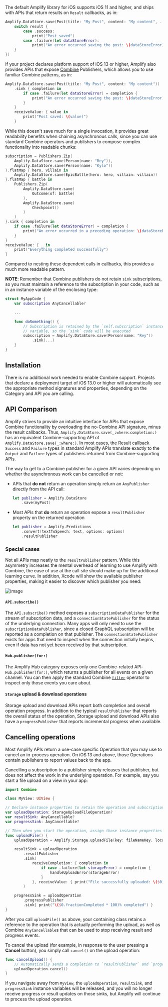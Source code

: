 
The default Amplify library for iOS supports iOS 11 and higher, and ships with APIs that return results on `Result` callbacks, as in:

```swift
Amplify.DataStore.save(Post(title: "My Post", content: "My content", ...), completion: { result in
    switch result {
        case .success:
            print("Post saved")
        case .failure(let dataStoreError):
            print("An error occurred saving the post: \(dataStoreError)")
    }
})
```

If your project declares platform support of iOS 13 or higher, Amplify also provides APIs that expose [Combine](https://developer.apple.com/documentation/combine) Publishers, which allows you to use familiar Combine patterns, as in:

```swift
Amplify.DataStore.save(Post(title: "My Post", content: "My content"))
    .sink { completion in
        if case .failure(let dataStoreError) = completion {
            print("An error occurred saving the post: \(dataStoreError)")
        }
    }
    receiveValue: { value in
        print("Post saved: \(value)")
    }
```

While this doesn't save much for a single invocation, it provides great readability benefits when chaining asynchronous calls, since you can use standard Combine operators and publishers to compose complex functionality into readable chunks:

```swift
subscription = Publishers.Zip(
    Amplify.DataStore.save(Person(name: "Rey")),
    Amplify.DataStore.save(Person(name: "Kylo"))
).flatMap { hero, villain in
    Amplify.DataStore.save(EpicBattle(hero: hero, villain: villain))
}.flatMap { battle in
    Publishers.Zip(
        Amplify.DataStore.save(
            Outcome(of: battle)
        ),
        Amplify.DataStore.save(
            Checkpoint()
        )
    )
}.sink { completion in
    if case .failure(let dataStoreError) = completion {
        print("An error occurred in a preceding operation: \(dataStoreError)")
    }
}
receiveValue: { _ in
    print("Everything completed successfully")
}
```

Compared to nesting these dependent calls in callbacks, this provides a much more readable pattern.

**NOTE**: Remember that Combine publishers do not retain `sink` subscriptions, so you must maintain a reference to the subscription in your code, such as in an instance variable of the enclosing type:

```swift
struct MyAppCode {
    var subscription AnyCancellable?

    ...

    func doSomething() {
        // Subscription is retained by the `self.subscription` instance
        // variable, so the `sink` code will be executed
        subscription = Amplify.DataStore.save(Person(name: "Rey"))
            .sink(...)
    }
}
```

## Installation

There is no additional work needed to enable Combine support. Projects that declare a deployment target of iOS 13.0 or higher will automatically see the appropriate method signatures and properties, depending on the Category and API you are calling.

## API Comparison

Amplify strives to provide an intuitive interface for APIs that expose Combine functionality by overloading the no-Combine API signature, minus the result callbacks. Thus, `Amplify.DataStore.save(_:where:completion:)` has an equivalent Combine-supporting API of `Amplify.DataStore.save(_:where:)`. In most cases, the Result callback `Success` and `Failure` types in standard Amplify APIs translate exactly to the `Output` and `Failure` types of publishers returned from Combine-supporting APIs.

The way to get to a Combine publisher for a given API varies depending on whether the asynchronous work can be cancelled or not:

- APIs that **do not** return an operation simply return an `AnyPublisher` directly from the API call:
    ```swift
    let publisher = Amplify.DataStore
        .save(myPost)
    ```

- Most APIs that **do** return an operation expose a `resultPublisher` property on the returned operation
    ```swift
    let publisher = Amplify.Predictions
        .convert(textToSpeech: text, options: options)
        .resultPublisher
    ```

### Special cases

Not all APIs map neatly to the `resultPublisher` pattern. While this asymmetry increases the mental overhead of learning to use Amplify with Combine, the ease of use at the call site should make up for the additional learning curve. In addition, Xcode will show the available publisher properties, making it easier to discover which publisher you need:

![image](~/images/combine-xcode.png)

#### `API.subscribe()`

The `API.subscribe()` method exposes a `subscriptionDataPublisher` for the stream of subscription data, and a `connectionStatePublisher` for the status of the underlying connection. Many apps will only need to use the `subscriptionDataPublisher`, since a closed GraphQL subscription will be reported as a completion on that publisher. The `connectionStatePublisher` exists for apps that need to inspect when the connection initially begins, even if data has not yet been received by that subscription.

#### `Hub.publisher(for:)`

The Amplify Hub category exposes only one Combine-related API: `Hub.publisher(for:)`, which returns a publisher for all events on a given channel. You can then apply the standard Combine [`filter`](https://developer.apple.com/documentation/combine/anypublisher/filter(_:)) operator to inspect only those events you care about.

#### `Storage` upload & download operations

Storage upload and download APIs report both completion and overall operation progress. In addition to the typical `resultPublisher` that reports the overall status of the operation, Storage upload and download APIs also have a `progressPublisher` that reports incremental progress when available.

## Cancelling operations

Most Amplify APIs return a use-case specific Operation that you may use to cancel an in-process operation. On iOS 13 and above, those Operations contain publishers to report values back to the app.

Cancelling a subscription to a publisher simply releases that publisher, but does not affect the work in the underlying operation. For example, say you start a file upload on a view in your app:

```swift
import Combine

class MyView: UIView {

// Declare instance properties to retain the operation and subscription cancellables
var uploadOperation: StorageUploadFileOperation?
var resultSink: AnyCancellable?
var progressSink: AnyCancellable?

// Then when you start the operation, assign those instance properties
func uploadFile() {
    uploadOperation = Amplify.Storage.uploadFile(key: fileNameKey, local: filename)

    resultSink = uploadOperation
        .resultPublisher
        .sink(
            receiveCompletion: { completion in
                if case .failure(let storageError) = completion {
                    handleUploadError(storageError)
                }
            }, receiveValue: { print("File successfully uploaded: \($0)") }
        )

    progressSink = uploadOperation
        .progressPublisher
        .sink{ print("\($0.fractionCompleted * 100)% completed") }
}
```

After you call `uploadFile()` as above, your containing class retains a reference to the operation that is actually performing the upload, as well as Combine `AnyCancellable`s that can be used to stop receiving result and progress events.

To cancel the upload (for example, in response to the user pressing a **Cancel** button), you simply call `cancel()` on the upload operation:

```swift
func cancelUpload() {
    // Automatically sends a completion to `resultPublisher` and `progressPublisher`
    uploadOperation.cancel()
}
```

If you navigate away from `MyView`, the `uploadOperation`, `resultSink`, and `progressSink` instance variables will be released, and you will no longer receive progress or result updates on those sinks, but Amplify will continue to process the upload operation.
